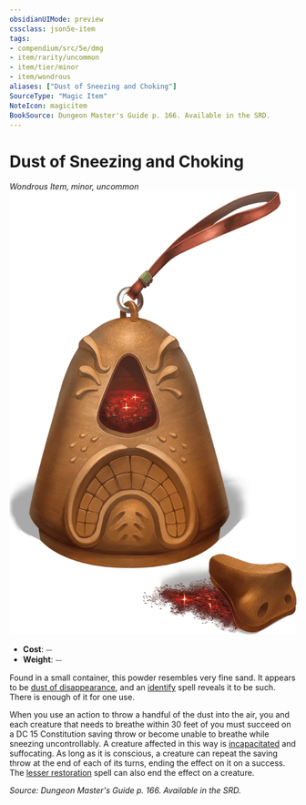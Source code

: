 ```yaml
---
obsidianUIMode: preview
cssclass: json5e-item
tags:
- compendium/src/5e/dmg
- item/rarity/uncommon
- item/tier/minor
- item/wondrous
aliases: ["Dust of Sneezing and Choking"]
SourceType: "Magic Item"
NoteIcon: magicitem
BookSource: Dungeon Master's Guide p. 166. Available in the SRD.
---
```

# Dust of Sneezing and Choking
*Wondrous Item, minor, uncommon*  
![](https://raw.githubusercontent.com/5etools-mirror-2/5etools-img/main/items/DMG/Dust%20of%20Sneezing%20and%20Choking.webp#right)  

- **Cost**: ⏤
- **Weight**: ⏤

Found in a small container, this powder resembles very fine sand. It appears to be [dust of disappearance](/3-Mechanics/CLI/items/dust-of-disappearance.md), and an [identify](/3-Mechanics/CLI/spells/identify.md) spell reveals it to be such. There is enough of it for one use.

When you use an action to throw a handful of the dust into the air, you and each creature that needs to breathe within 30 feet of you must succeed on a DC 15 Constitution saving throw or become unable to breathe while sneezing uncontrollably. A creature affected in this way is [incapacitated](/3-Mechanics/CLI/rules/conditions.md#incapacitated) and suffocating. As long as it is conscious, a creature can repeat the saving throw at the end of each of its turns, ending the effect on it on a success. The [lesser restoration](/3-Mechanics/CLI/spells/lesser-restoration.md) spell can also end the effect on a creature.

*Source: Dungeon Master's Guide p. 166. Available in the SRD.*
